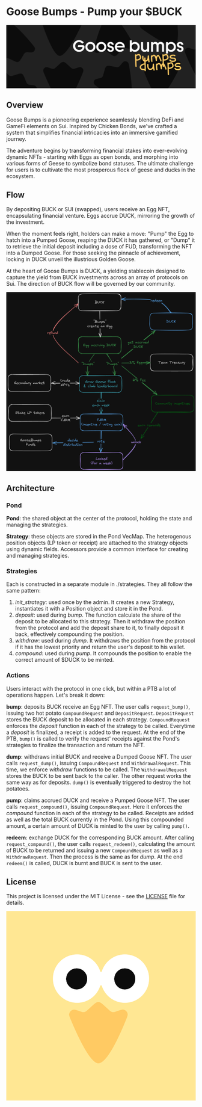 # Goose Bumps - Pump your $BUCK

![Goose Bumps banner](./assets/goosebumps_banner.png)

## Overview

Goose Bumps is a pioneering experience seamlessly blending DeFi and GameFi elements on Sui. Inspired by Chicken Bonds, we've crafted a system that simplifies financial intricacies into an immersive gamified journey. 

The adventure begins by transforming financial stakes into ever-evolving dynamic NFTs - starting with Eggs as open bonds, and morphing into various forms of Geese to symbolize bond statuses. The ultimate challenge for users is to cultivate the most prosperous flock of geese and ducks in the ecosystem.

## Flow 

By depositing BUCK or SUI (swapped), users receive an Egg NFT, encapsulating financial venture. Eggs accrue DUCK, mirroring the growth of the investment. 

When the moment feels right, holders can make a move: "Pump" the Egg to hatch into a Pumped Goose, reaping the DUCK it has gathered, or "Dump" it to retrieve the initial deposit including a dose of FUD, transforming the NFT into a Dumped Goose. For those seeking the pinnacle of achievement, locking in DUCK unveil the illustrious Golden Goose.

At the heart of Goose Bumps is DUCK, a yielding stablecoin designed to capture the yield from BUCK investments across an array of protocols on Sui. The direction of BUCK flow will be governed by our community.

![Goose Bumps graph](./assets/goosebumps_graph.png)

## Architecture

### Pond

**Pond**: the shared object at the center of the protocol, holding the state and managing the strategies.

**Strategy**: these objects are stored in the Pond VecMap. The heterogenous position objects (LP token or receipt) are attached to the strategy objects using dynamic fields. Accessors provide a common interface for creating and managing strategies.

### Strategies

Each is constructed in a separate module in ./strategies. They all follow the same pattern:  

1. *init_strategy*: used once by the admin. It creates a new Strategy, instantiates it with a Position object and store it in the Pond.
2. *deposit*: used during *bump*. The function calculate the share of the deposit to be allocated to this strategy. Then it withdraw the position from the protocol and add the deposit share to it, to finally deposit it back, effectively compounding the position.
3. *withdraw*: used during *dump*. It withdraws the position from the protocol if it has the lowest priority and return the user's deposit to his wallet.
4. *compound*: used during *pump*. It compounds the position to enable the correct amount of $DUCK to be minted.

### Actions 

Users interact with the protocol in one click, but within a PTB a lot of operations happen. Let's break it down:

**bump**: deposits BUCK receive an Egg NFT. The user calls `request_bump()`, issuing two hot potato `CompoundRequest` and `DepositRequest`. `DepositRequest` stores the BUCK deposit to be allocated in each strategy. `CompoundRequest` enforces the *deposit* function in each of the strategy to be called. Everytime a *deposit* is finalized, a receipt is added to the request. At the end of the PTB, `bump()` is called to verify the request' receipts against the Pond's strategies to finalize the transaction and return the NFT.

**dump**: withdraws initial BUCK and receive a Dumped Goose NFT. The user calls `request_dump()`, issuing `CompoundRequest` and `WithdrawalRequest`. This time, we enforce *withdraw* functions to be called. The `WithdrawalRequest` stores the BUCK to be sent back to the caller. The other request works the same way as for deposits. `dump()` is eventually triggered to destroy the hot potatoes.

**pump**: claims accrued DUCK and receive a Pumped Goose NFT. The user calls `request_compound()`, issuing `CompoundRequest`. Here it enforces the *compound* function in each of the strategy to be called. Receipts are added as well as the total BUCK currently in the Pond. Using this compounded amount, a certain amount of DUCK is minted to the user by calling `pump()`.

**redeem**: exchange DUCK for the corresponding BUCK amount. After calling `request_compound()`, the user calls `request_redeem()`, calculating the amount of BUCK to be returned and issuing a new `CompoundRequest` as well as a `WithdrawRequest`. Then the process is the same as for *dump*. At the end `redeem()` is called, DUCK is burnt and BUCK is sent to the user.

## License
This project is licensed under the MIT License - see the [LICENSE](LICENSE) file for details.

![Goose Bumps Logo](./assets/goosebumps_logo.png)